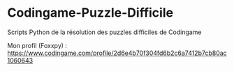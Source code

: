 # Codingame-Puzzle-Difficile
Scripts Python de la résolution des puzzles difficiles de Codingame

Mon profil (Foxxpy) : https://www.codingame.com/profile/2d6e4b70f304fd6b2c6a7412b7cb80ac1060643
